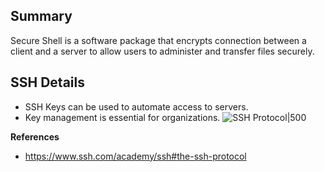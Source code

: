 ## Summary
Secure Shell is a software package that encrypts connection between a client and a server to allow users to administer and transfer files securely.

## SSH Details
- SSH Keys can be used to automate access to servers.
- Key management is essential for organizations.
![SSH Protocol|500](https://www.ssh.com/hubfs/Imported_Blog_Media/SSH_simplified_protocol_diagram-2.png)

**References**
- https://www.ssh.com/academy/ssh#the-ssh-protocol